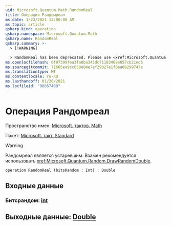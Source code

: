 ```yaml
---
uid: Microsoft.Quantum.Math.RandomReal
title: Операция Рандомреал
ms.date: 1/23/2021 12:00:00 AM
ms.topic: article
qsharp.kind: operation
qsharp.namespace: Microsoft.Quantum.Math
qsharp.name: RandomReal
qsharp.summary: >-
  > [!WARNING]

  > RandomReal has been deprecated. Please use <xref:Microsoft.Quantum.Random.DrawRandomDouble> instead.
ms.openlocfilehash: 6f07399fea3fa0ba345dc71183468e057cb21ed6
ms.sourcegitcommit: 71605ea9cc630e84e7ef29027e1f0ea06299747e
ms.translationtype: MT
ms.contentlocale: ru-RU
ms.lasthandoff: 01/26/2021
ms.locfileid: "98857409"
---
```

# <a name="randomreal-operation"></a>Операция Рандомреал

Пространство имен: [Microsoft. тактов. Math](xref:Microsoft.Quantum.Math)

Пакет: [Microsoft. такт. Standard](https://nuget.org/packages/Microsoft.Quantum.Standard)


> [!WARNING]
> Рандомреал является устаревшим. Взамен рекомендуется использовать <xref:Microsoft.Quantum.Random.DrawRandomDouble>.



```qsharp
operation RandomReal (bitsRandom : Int) : Double
```


## <a name="input"></a>Входные данные

### <a name="bitsrandom--int"></a>Битсрандом: [int](xref:microsoft.quantum.lang-ref.int)





## <a name="output--double"></a>Выходные данные: [Double](xref:microsoft.quantum.lang-ref.double)

